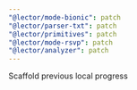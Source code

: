 ```yaml
---
"@lector/mode-bionic": patch
"@lector/parser-txt": patch
"@lector/primitives": patch
"@lector/mode-rsvp": patch
"@lector/analyzer": patch
---
```


Scaffold previous local progress
